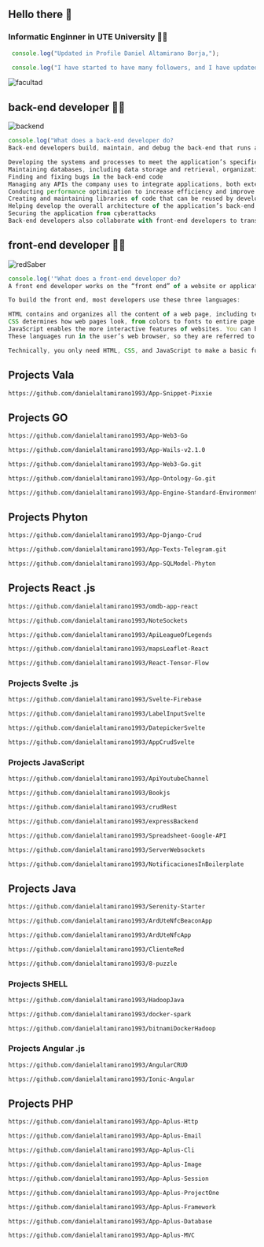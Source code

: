 ## Hello there 👋

### Informatic Enginner in UTE University 👨‍🎓

```javascript
 console.log("Updated in Profile Daniel Altamirano Borja,");
```

```javascript
 console.log("I have started to have many followers, and I have updated access links to projects of interest...");
```

![facultad](https://user-images.githubusercontent.com/64813513/167026268-16c60b86-b014-4dd8-b900-6090699abd26.png)

## back-end developer 👨‍💻
![backend](https://user-images.githubusercontent.com/64813513/167021686-b09b7051-45ef-4d2a-9863-db926ed3cf03.gif)
```javascript
console.log("What does a back-end developer do?
Back-end developers build, maintain, and debug the back-end that runs an application. As you might imagine, this is a large responsibility that can be broken down into many tasks. Depending on the company, a back-end developer will be responsible for some, most, or all of the following:

Developing the systems and processes to meet the application’s specified requirements
Maintaining databases, including data storage and retrieval, organization, backups, and security
Finding and fixing bugs in the back-end code
Managing any APIs the company uses to integrate applications, both externally and internally
Conducting performance optimization to increase efficiency and improve the user experience
Creating and maintaining libraries of code that can be reused by developers across the organization
Helping develop the overall architecture of the application’s back-end
Securing the application from cyberattacks
Back-end developers also collaborate with front-end developers to translate their functions to user-facing content in the app’s interface. Back-end developers often work with managers, architects, designers, researchers, IT security, and many more to bring web applications to life.");
```
## front-end developer 👨‍💻
![redSaber](https://user-images.githubusercontent.com/64813513/166987258-b4c6acc4-9944-490b-887b-79cca971513c.gif)
~~~javascript
console.log('"What does a front-end developer do?
A front end developer works on the “front end” of a website or application. The front end is the part of your website or app that users see and engage with. Through your front end, your visitors can absorb information, interact with page elements, and submit their information to you. Front end developers make this all possible.

To build the front end, most developers use these three languages:

HTML contains and organizes all the content of a web page, including text, images, links, buttons, and a lot more. You’ve probably heard of this one — every page on the web uses it.
CSS determines how web pages look, from colors to fonts to entire page layouts. CSS interacts closely with HTML to make visually-appealing sites.
JavaScript enables the more interactive features of websites. You can build a passable site with HTML and CSS alone, but if you want to add anything beyond static content, you’ll need to use JavaScript.
These languages run in the user’s web browser, so they are referred to as “client-side” languages. Front end developers (and full stack developers) have deep knowledge of these. They might also have a background user experience design, graphic design, and/or other specialties that support an engaging front end.

Technically, you only need HTML, CSS, and JavaScript to make a basic functional website. However, websites that implement more complex tasks require functionality behind the scenes.');


~~~
## Projects Vala
```html
https://github.com/danielaltamirano1993/App-Snippet-Pixxie
```
## Projects GO
```html
https://github.com/danielaltamirano1993/App-Web3-Go
```
```html
https://github.com/danielaltamirano1993/App-Wails-v2.1.0
```
```html
https://github.com/danielaltamirano1993/App-Web3-Go.git
```
```html
https://github.com/danielaltamirano1993/App-Ontology-Go.git
```
```html
https://github.com/danielaltamirano1993/App-Engine-Standard-Environment.git
```
## Projects Phyton
```html
https://github.com/danielaltamirano1993/App-Django-Crud
```
```html
https://github.com/danielaltamirano1993/App-Texts-Telegram.git
```
```html
https://github.com/danielaltamirano1993/App-SQLModel-Phyton
```
## Projects React .js
```html
https://github.com/danielaltamirano1993/omdb-app-react
```
```html
https://github.com/danielaltamirano1993/NoteSockets
```
```html
https://github.com/danielaltamirano1993/ApiLeagueOfLegends
```
```html
https://github.com/danielaltamirano1993/mapsLeaflet-React
```
```html
https://github.com/danielaltamirano1993/React-Tensor-Flow
```
### Projects Svelte .js
```html
https://github.com/danielaltamirano1993/Svelte-Firebase
```
```html
https://github.com/danielaltamirano1993/LabelInputSvelte
```
```html
https://github.com/danielaltamirano1993/DatepickerSvelte
```
```html
https://github.com/danielaltamirano1993/AppCrudSvelte
```
### Projects JavaScript
```html
https://github.com/danielaltamirano1993/ApiYoutubeChannel
```
```html
https://github.com/danielaltamirano1993/Bookjs
```
```html
https://github.com/danielaltamirano1993/crudRest
```
```html
https://github.com/danielaltamirano1993/expressBackend
```
```html
https://github.com/danielaltamirano1993/Spreadsheet-Google-API
```
```html
https://github.com/danielaltamirano1993/ServerWebsockets
```
```html
https://github.com/danielaltamirano1993/NotificacionesInBoilerplate
```
## Projects Java
```html
https://github.com/danielaltamirano1993/Serenity-Starter
```
```html
https://github.com/danielaltamirano1993/ArdUteNfcBeaconApp
```
```html
https://github.com/danielaltamirano1993/ArdUteNfcApp
```
```html
https://github.com/danielaltamirano1993/ClienteRed
```
```html
https://github.com/danielaltamirano1993/8-puzzle
```
### Projects SHELL
```html
https://github.com/danielaltamirano1993/HadoopJava
```
```html
https://github.com/danielaltamirano1993/docker-spark
```
```html
https://github.com/danielaltamirano1993/bitnamiDockerHadoop
```
### Projects Angular .js
```html
https://github.com/danielaltamirano1993/AngularCRUD
```
```html
https://github.com/danielaltamirano1993/Ionic-Angular
```
## Projects PHP
```html
https://github.com/danielaltamirano1993/App-Aplus-Http
```
```html
https://github.com/danielaltamirano1993/App-Aplus-Email
```
```html
https://github.com/danielaltamirano1993/App-Aplus-Cli
```
```html
https://github.com/danielaltamirano1993/App-Aplus-Image
```
```html
https://github.com/danielaltamirano1993/App-Aplus-Session
```
```html
https://github.com/danielaltamirano1993/App-Aplus-ProjectOne
```
```html
https://github.com/danielaltamirano1993/App-Aplus-Framework
```
```html
https://github.com/danielaltamirano1993/App-Aplus-Database
```
```html
https://github.com/danielaltamirano1993/App-Aplus-MVC
```
<!--
**danielaltamirano1993/danielaltamirano1993** is a ✨ _special_ ✨ repository because its `README.md` (this file) appears on your GitHub profile.

Here are some ideas to get you started:

- 🔭 I’m currently working on ...
- 🌱 I’m currently learning ...
- 👯 I’m looking to collaborate on ...
- 🤔 I’m looking for help with ...
- 💬 Ask me about ...
- 📫 How to reach me: ...
- 😄 Pronouns: ...
- ⚡ Fun fact: ...
-->
